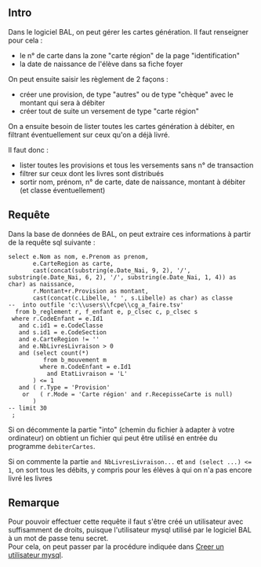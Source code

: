 ## Intro

Dans le logiciel BAL, on peut gérer les cartes génération.
Il faut renseigner pour cela :
 - le n° de carte dans la zone "carte région" de la page "identification"
 - la date de naissance de l'élève dans sa fiche foyer

On peut ensuite saisir les règlement de 2 façons :
 - créer une provision, de type "autres" ou de type "chèque" avec le montant qui sera à débiter
 - créer tout de suite un versement de type "carte région"

On a ensuite besoin de lister toutes les cartes génération à débiter, en filtrant éventuellement sur ceux qu'on a déjà livré.

Il faut donc :
 - lister toutes les provisions et tous les versements sans n° de transaction
 - filtrer sur ceux dont les livres sont distribués
 - sortir nom, prénom, n° de carte, date de naissance, montant à débiter (et classe éventuellement)

## Requête

Dans la base de données de BAL, on peut extraire ces informations à partir de la requête sql suivante :
```
select e.Nom as nom, e.Prenom as prenom,
       e.CarteRegion as carte,
       cast(concat(substring(e.Date_Nai, 9, 2), '/', substring(e.Date_Nai, 6, 2), '/', substring(e.Date_Nai, 1, 4)) as char) as naissance,
       r.Montant+r.Provision as montant,
       cast(concat(c.Libelle, ' ', s.Libelle) as char) as classe
--  into outfile 'c:\\users\\fcpe\\cg_a_faire.tsv'
  from b_reglement r, f_enfant e, p_clsec c, p_clsec s
 where r.CodeEnfant = e.Id1
   and c.id1 = e.CodeClasse
   and s.id1 = e.CodeSection
   and e.CarteRegion != ''
   and e.NbLivresLivraison > 0
   and (select count(*)
          from b_mouvement m
         where m.CodeEnfant = e.Id1
           and EtatLivraison = 'L'
       ) <= 1
   and ( r.Type = 'Provision'
    or   ( r.Mode = 'Carte région' and r.RecepisseCarte is null)
       )
-- limit 30
 ;
```

Si on décommente la partie "into" (chemin du fichier à adapter à votre ordinateur) on obtient un fichier qui peut être utilisé en entrée du programme `debiterCartes`.

Si on commente la partie `and NbLivresLivraison...` et `and (select ...) <= 1`, on sort tous les débits, y compris pour les élèves à qui on n'a pas encore livré les livres

## Remarque

Pour pouvoir effectuer cette requête il faut s'être créé un utilisateur avec suffisamment de droits, puisque l'utilisateur mysql utilisé par le logiciel BAL à un mot de passe tenu secret.  
Pour cela, on peut passer par la procédure indiquée dans [Creer un utilisateur mysql](Creer_un_utilisateur_mysql.md).